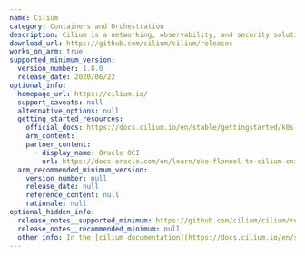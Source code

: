 ```yaml
---
name: Cilium
category: Containers and Orchestration
description: Cilium is a networking, observability, and security solution with an eBPF-based dataplane.
download_url: https://github.com/cilium/cilium/releases
works_on_arm: true
supported_minimum_version:
  version_number: 1.8.0
  release_date: 2020/06/22
optional_info:
  homepage_url: https://cilium.io/
  support_caveats: null
  alternative_options: null
  getting_started_resources:
    official_docs: https://docs.cilium.io/en/stable/gettingstarted/k8s-install-default/#install-cilium
    arm_content:
    partner_content:
      - display_name: Oracle OCI
        url: https://docs.oracle.com/en/learn/oke-flannel-to-cilium-cni-plugin/index.html#introduction
  arm_recommended_minimum_version:
    version_number: null
    release_date: null
    reference_content: null
    rationale: null
optional_hidden_info:
  release_notes__supported_minimum: https://github.com/cilium/cilium/releases/tag/v1.8.0
  release_notes__recommended_minimum: null
  other_info: In the [cilium documentation](https://docs.cilium.io/en/stable/gettingstarted/k8s-install-default/#install-cilium) it is mentioned that testing is done by using the cilium-cli tool. For cilium, 1.7.7 version supports arm64, but while testing we use cilium-cli release notes. The minimum version which supports the arm64 for cilium-cli is v0.1.
---
```

